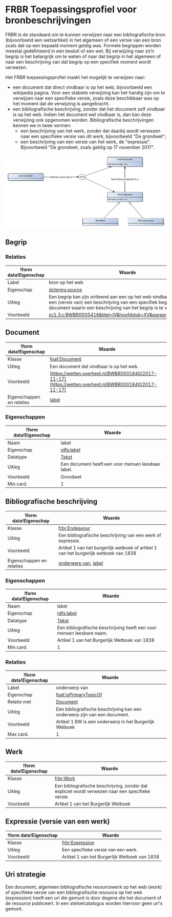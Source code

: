 # FRBR Toepassingsprofiel voor bronbeschrijvingen


FRBR is de standaard om te kunnen verwijzen naar een bibliografische bron (bijvoorbeeld een wetsartikel) in het algemeen of een versie van een bron zoals dat op een bepaald moment geldig was. Formele begrippen worden meestal gedefinieerd in een besluit of een wet. Bij verwijzing naar zo’n begrip is het belangrijk om te weten of naar dat begrip in het algemeen of naar een beschrijving van dat begrip op een specifiek moment wordt verwezen.

Het FRBR toepassingsprofiel maakt het mogelijk te verwijzen naar:
* een document dat direct vindbaar is op het web, bijvoorbeeld een wikipedia pagina. Voor een stabiele verwijzing kan het handig zijn om te verwijzen naar een specifieke versie, zoals deze beschikbaar was op het moment dat de verwijzing is aangebracht.
* een bibliografische beschrijving, zonder dat het document zelf vindbaar is op het web. Indien het document wel vindbaar is, dan kan deze verwijzing ook opgenomen worden. Bibliografische beschrijvingen kennen we in twee vormen:
  * een beschrijving van het werk, zonder dat daarbij wordt verwezen naar een specifieke versie van dit werk, bijvoorbeeld "De grondwet";
  * een beschrijving van een versie van het werk, de "expressie". Bijvoorbeeld "De grondwet, zoals geldig op 17 november 2017".


![](frbr-ap-sc.png)

## Begrip

### Relaties

|!form data!Eigenschap|Waarde
|----------|------
|Label|bron op het web
|Eigenschap|[dcterms:source](http://purl.org/dc/terms/source)
|Uitleg|Een begrip kan zijn ontleend aan een op het web vindbare bron. Dit kan een (versie van) een beschrijving van een specifiek begrip of een document waarin een beschrijving van het begrip is te vinden.
|Voorbeeld|<jci1.3:c:BWBR0005416&titel=IV&hoofdstuk=XV&paragraaf=3&artikel=222>


## Document

|!form data!Eigenschap|Waarde
|----------|------
|Klasse|[foaf:Document](http://xmlns.com/foaf/0.1/Document)
|Uitleg|Een document dat vindbaar is op het web.
|Voorbeeld|[https://wetten.overheid.nl/BWBR0001840/2017-11-17](https://wetten.overheid.nl/BWBR0001840/2017-11-17)
|Eigenschappen en relaties|[label](http://bp4mc2.org/profiles/frbr-ap-sc#Document_label)


### Eigenschappen

|!form data!Eigenschap|Waarde
|----------|------
|Naam|label
|Eigenschap|[rdfs:label](http://www.w3.org/2000/01/rdf-schema#label)
|Datatype|[Tekst](http://www.w3.org/2001/XMLSchema#string)
|Uitleg|Een document heeft een voor mensen leesbaar label.
|Voorbeeld|Grondwet
|Min card.|1


## Bibliografische beschrijving

|!form data!Eigenschap|Waarde
|----------|------
|Klasse|[frbr:Endeavour](http://purl.org/vocab/frbr/core#Endeavour)
|Uitleg|Een bibliografische beschrijving van een werk of expressie.
|Voorbeeld|Artikel 1 van het burgerlijk wetboek of artikel 1 van het burgerlijk wetboek van 1838
|Eigenschappen en relaties|[onderwerp van](http://bp4mc2.org/profiles/frbr-ap-sc#Endeavour_isTopicOf), [label](http://bp4mc2.org/profiles/frbr-ap-sc#Endeavour_label)


### Eigenschappen

|!form data!Eigenschap|Waarde
|----------|------
|Naam|label
|Eigenschap|[rdfs:label](http://www.w3.org/2000/01/rdf-schema#label)
|Datatype|[Tekst](http://www.w3.org/2001/XMLSchema#string)
|Uitleg|Een bibliografische beschrijving heeft een voor mensen leesbare naam.
|Voorbeeld|Artikel 1 van het Burgerlijk Wetboek van 1838
|Min card.|1


### Relaties

|!form data!Eigenschap|Waarde
|----------|------
|Label|onderwerp van
|Eigenschap|[foaf:isPrimaryTopicOf](http://xmlns.com/foaf/0.1/isPrimaryTopicOf)
|Relatie met|[Document](http://bp4mc2.org/profiles/frbr-ap-sc#Document)
|Uitleg|Een bibliografische beschrijving kan een onderwerp zijn van een document.
|Voorbeeld|Artikel 1 BW is een onderwerp in het Burgerlijk Wetboek
|Max card.|1


## Werk

|!form data!Eigenschap|Waarde
|----------|------
|Klasse|[frbr:Work](http://purl.org/vocab/frbr/core#Work)
|Uitleg|Een bibliografische beschrijving, zonder dat expliciet wordt verwezen naar een specifieke versie.
|Voorbeeld|Artikel 1 van het Burgerlijk Wetboek


## Expressie (versie van een werk)

|!form data!Eigenschap|Waarde
|----------|------
|Klasse|[frbr:Expression](http://purl.org/vocab/frbr/core#Expression)
|Uitleg|Een specifieke versie van een werk.
|Voorbeeld|Artikel 1 van het Burgerlijk Wetboek van 1838


## Uri strategie


Een document, algemeen bibliografische resourcewerk op het web (work) of specifieke versie van een bibliografische resource op het web (expression) heeft een uri die gemunt is door degene die het document of de resource publiceert. In een stelselcatalogus worden hiervoor geen uri's gemunt.
